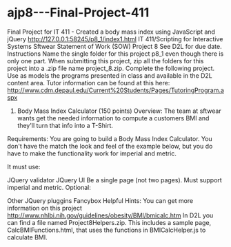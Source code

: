 # ajp8---Final-Project-411
Final Project for IT 411 - Created a body mass index using JavaScript and jQuery
http://127.0.0.1:58245/p8_1/index1.html
IT 411/Scripting for Interactive Systems
Sftwear Statement of Work (SOW)
Project 8
See D2L for due date.
Instructions
Name the single folder for this project p8_1 even though there is only one part.
When submitting this project, zip all the folders for this project into a .zip file name project_8.zip.
Complete the following project. Use as models the programs presented in class and available in the D2L content area. Tutor information can be found at this here: http://www.cdm.depaul.edu/Current%20Students/Pages/TutoringProgram.aspx

1. Body Mass Index Calculator (150 points)
Overview:
The team at sftwear wants get the needed information to compute a customers BMI and they'll turn that info into a T-Shirt.

Requirements:
You are going to build a Body Mass Index Calculator. You don't have the match the look and feel of the example below, but you do have to make the functionality work for imperial and metric.

It must use:

JQuery validator
JQuery UI
Be a single page (not two pages).
Must support imperial and metric.
Optional:

Other JQuery pluggins
Fancybox
Helpful Hints:
You can get more information on this project http://www.nhlbi.nih.gov/guidelines/obesity/BMI/bmicalc.htm
In D2L you can find a file named Project8Helpers.zip. This includes a sample page, CalcBMIFunctions.html, that uses the functions in BMICalcHelper.js to calculate BMI.
 
